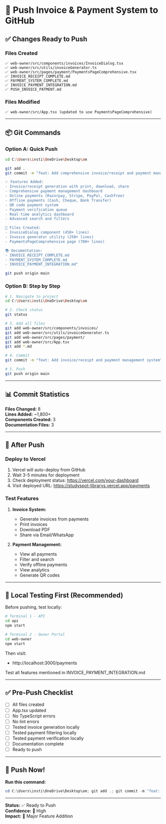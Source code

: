 # 🚀 Push Invoice & Payment System to GitHub

## ✅ Changes Ready to Push

### Files Created
```
✅ web-owner/src/components/invoices/InvoiceDialog.tsx
✅ web-owner/src/utils/invoiceGenerator.ts
✅ web-owner/src/pages/payment/PaymentsPageComprehensive.tsx
✅ INVOICE_RECEIPT_COMPLETE.md
✅ PAYMENT_SYSTEM_COMPLETE.md
✅ INVOICE_PAYMENT_INTEGRATION.md
✅ PUSH_INVOICE_PAYMENT.md
```

### Files Modified
```
✅ web-owner/src/App.tsx (updated to use PaymentsPageComprehensive)
```

---

## 📦 Git Commands

### Option A: Quick Push
```bash
cd C:\Users\insti\OneDrive\Desktop\om

git add .
git commit -m "feat: Add comprehensive invoice/receipt and payment management system

✨ Features Added:
- Invoice/receipt generation with print, download, share
- Comprehensive payment management dashboard
- Online payments (Razorpay, Stripe, PayPal, Cashfree)
- Offline payments (Cash, Cheque, Bank Transfer)
- QR code payment system
- Payment verification queue
- Real-time analytics dashboard
- Advanced search and filters

📁 Files Created:
- InvoiceDialog component (450+ lines)
- Invoice generator utility (250+ lines)
- PaymentsPageComprehensive page (700+ lines)

📚 Documentation:
- INVOICE_RECEIPT_COMPLETE.md
- PAYMENT_SYSTEM_COMPLETE.md
- INVOICE_PAYMENT_INTEGRATION.md"

git push origin main
```

### Option B: Step by Step
```bash
# 1. Navigate to project
cd C:\Users\insti\OneDrive\Desktop\om

# 2. Check status
git status

# 3. Add all files
git add web-owner/src/components/invoices/
git add web-owner/src/utils/invoiceGenerator.ts
git add web-owner/src/pages/payment/
git add web-owner/src/App.tsx
git add *.md

# 4. Commit
git commit -m "feat: Add invoice/receipt and payment management system"

# 5. Push
git push origin main
```

---

## 📊 Commit Statistics

**Files Changed:** 8  
**Lines Added:** ~1,800+  
**Components Created:** 3  
**Documentation Files:** 3  

---

## 🎯 After Push

### Deploy to Vercel
1. Vercel will auto-deploy from GitHub
2. Wait 3-5 minutes for deployment
3. Check deployment status: https://vercel.com/your-dashboard
4. Visit deployed URL: https://studyspot-librarys.vercel.app/payments

### Test Features
1. **Invoice System:**
   - Generate invoices from payments
   - Print invoices
   - Download PDF
   - Share via Email/WhatsApp

2. **Payment Management:**
   - View all payments
   - Filter and search
   - Verify offline payments
   - View analytics
   - Generate QR codes

---

## 🔧 Local Testing First (Recommended)

Before pushing, test locally:

```bash
# Terminal 1 - API
cd api
npm start

# Terminal 2 - Owner Portal
cd web-owner
npm start
```

Then visit:
- http://localhost:3000/payments

Test all features mentioned in INVOICE_PAYMENT_INTEGRATION.md

---

## ✅ Pre-Push Checklist

- [ ] All files created
- [ ] App.tsx updated
- [ ] No TypeScript errors
- [ ] No lint errors
- [ ] Tested invoice generation locally
- [ ] Tested payment filtering locally
- [ ] Tested payment verification locally
- [ ] Documentation complete
- [ ] Ready to push

---

## 🚀 Push Now!

**Run this command:**
```powershell
cd C:\Users\insti\OneDrive\Desktop\om; git add .; git commit -m "feat: Add comprehensive invoice/receipt and payment management system"; git push origin main
```

---

**Status:** ✅ Ready to Push  
**Confidence:** 💯 High  
**Impact:** 🚀 Major Feature Addition

